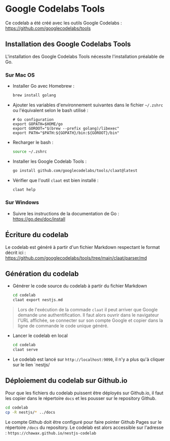 # Google Codelabs Tools

Ce codelab a été créé avec les outils Google Codelabs : https://github.com/googlecodelabs/tools

## Installation des Google Codelabs Tools

L'installation des Google Codelabs Tools nécessite l'installation préalable de Go.

### Sur Mac OS

- Installer Go avec Homebrew :

    ```bash
    brew install golang
    ```

- Ajouter les variables d'environnement suivantes dans le fichier `~/.zshrc` ou l'équivalent selon le bash utilisé :

    ```
    # Go configuration
    export GOPATH=$HOME/go
    export GOROOT="$(brew --prefix golang)/libexec"
    export PATH="$PATH:${GOPATH}/bin:${GOROOT}/bin"
    ```

- Recharger le bash :

    ```bash
    source ~/.zshrc
    ```

- Installer les Google Codelab Tools :

    ```bash
    go install github.com/googlecodelabs/tools/claat@latest
    ```

- Vérifier que l'outil `claat` est bien installé :

    ```bash
    claat help
    ```

### Sur Windows

- Suivre les instructions de la documentation de Go : https://go.dev/doc/install

## Écriture du codelab

Le codelab est généré à partir d'un fichier Markdown respectant le format décrit ici :
https://github.com/googlecodelabs/tools/tree/main/claat/parser/md

## Génération du codelab

- Générer le code source du codelab à partir du fichier Markdown

    ```bash
    cd codelab
    claat export nestjs.md
    ```

> Lors de l'exécution de la commade `claat` il peut arriver que Google demande une authentification. Il faut alors ouvrir dans le navigateur l'URL affichée, se connecter sur son compte Google et copier dans la ligne de commande le code unique généré.

- Lancer le codelab en local

    ```bash
    cd codelab
    claat serve
    ```

- Le codelab est lancé sur `http://localhost:9090`, il n'y a plus qu'à cliquer sur le lien `nestjs/

## Déploiement du codelab sur Github.io

Pour que les fichiers du codelab puissent être déployés sur Github.io, il faut les copier dans le répertoire `docs` et les pousser sur le repository Github.

```bash
cd codelab
cp -R nestjs/* ../docs
```

Le compte Github doit être configuré pour faire pointer Github Pages sur le répertoire `/docs` du repository. Le codelab est alors accessible sur l'adresse : `https://chawax.github.io/nestjs-codelab`